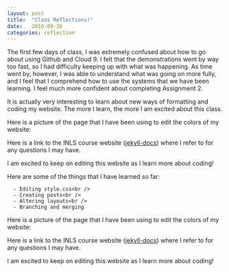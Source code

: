 ```yaml
---
layout: post
title:  "Class Reflections!"
date:   2016-09-26
categories: reflection
---
```

The first few days of class, I was extremely confused about how to go about using Github and Cloud 9. I felt that the demonstrations went by way too fast, so I had difficulty keeping up with what was happening. As time went by, however, I was able to understand what was going on more fully, and I feel that I comprehend how to use the systems that we have been learning. I feel much more confident about completing Assignment 2.

It is actually very interesting to learn about new ways of formatting and coding my website. The more I learn, the more I am excited about this class.

Here is a picture of the page that I have been using to edit the colors of my website:

Here is a link to the INLS course website ([jekyll-docs]) where I refer to for any questions I may have.

[jekyll-docs]: https://silshack.github.io/inls161fall2016/assignments/assignment2/

I am excited to keep on editing this website as I learn more about coding!

Here are some of the things that I have learned so far:

<p>  <div class="manual-content">

      - Editing style.css<br />
      - Creating posts<br />  
      - Altering layouts<br />
      - Branching and merging

Here is a picture of the page that I have been using to edit the colors of my website:

Here is a link to the INLS course website ([jekyll-docs]) where I refer to for any questions I may have.

[jekyll-docs]: https://silshack.github.io/inls161fall2016/assignments/assignment2/

I am excited to keep on editing this website as I learn more about coding!

